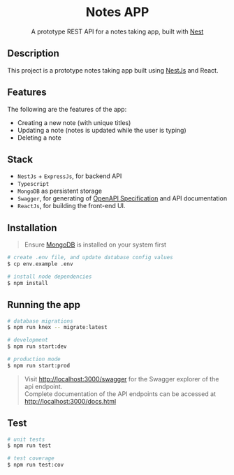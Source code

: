 <h1 align="center"> Notes APP </h1>

<p align="center">A prototype REST API for a notes taking app, built with <a href="https://github.com/nestjs/nest">Nest</a>
</p>

## Description
This project is a prototype notes taking app built using [NestJs](https://github.com/nestjs/nest) and React.

## Features

The following are the features of the app:
*  Creating a new note (with unique titles)
*  Updating a note (notes is updated while the user is typing)
*  Deleting a note

## Stack

* `NestJs` + `ExpressJs`, for backend API
* `Typescript`
* `MongoDB` as persistent storage
* `Swagger`, for generating of [OpenAPI Specification](https://spec.openapis.org/oas/latest.html) and API documentation
* `ReactJs`, for building the front-end UI.


## Installation

> Ensure [MongoDB](https://mongodb.org) is installed on your system first

```bash
# create .env file, and update database config values
$ cp env.example .env

# install node dependencies
$ npm install
```

## Running the app

```bash
# database migrations
$ npm run knex -- migrate:latest

# development
$ npm run start:dev

# production mode
$ npm run start:prod
```

> Visit [http://localhost:3000/swagger](http://localhost:3000/swagger) for the Swagger explorer of the api endpoint. <br>
> Complete documentation of the API endpoints can be accessed at [http://localhost:3000/docs.html](http://localhost:3000/docs.html)


## Test

```bash
# unit tests
$ npm run test

# test coverage
$ npm run test:cov
```

